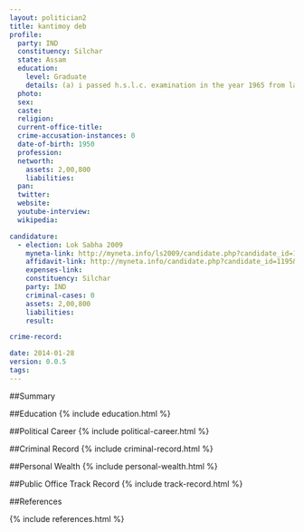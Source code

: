 ```yaml
---
layout: politician2
title: kantimoy deb
profile: 
  party: IND
  constituency: Silchar
  state: Assam
  education: 
    level: Graduate
    details: (a) i passed h.s.l.c. examination in the year 1965 from laban bengali boys" high school, shillong (b) i passed pre-university examination in the year 1966 st anthony"s college shillong (c) i passed b.e(electrical) examination in the year 1973 from assam e
  photo: 
  sex: 
  caste: 
  religion: 
  current-office-title: 
  crime-accusation-instances: 0
  date-of-birth: 1950
  profession: 
  networth: 
    assets: 2,00,800
    liabilities: 
  pan: 
  twitter: 
  website: 
  youtube-interview: 
  wikipedia: 

candidature: 
  - election: Lok Sabha 2009
    myneta-link: http://myneta.info/ls2009/candidate.php?candidate_id=1195
    affidavit-link: http://myneta.info/candidate.php?candidate_id=1195&scan=original
    expenses-link: 
    constituency: Silchar 
    party: IND
    criminal-cases: 0
    assets: 2,00,800
    liabilities: 
    result:  

crime-record: 

date: 2014-01-28
version: 0.0.5
tags: 
---
```

##Summary


##Education
{% include education.html %}


##Political Career
{% include political-career.html %}


##Criminal Record
{% include criminal-record.html %}


##Personal Wealth
{% include personal-wealth.html %}


##Public Office Track Record
{% include track-record.html %}


##References


{% include references.html %}